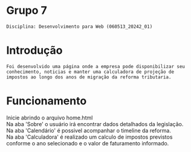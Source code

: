 # Grupo 7
	Disciplina: Desenvolvimento para Web (060513_20242_01)
	
# Introdução
	Foi desenvolvido uma página onde a empresa pode disponibilizar seu conhecimento, noticias e manter uma calculadora de projeção de impostos ao longo dos anos de migração da reforma tributaria.
	

# Funcionamento
Inicie abrindo o arquivo home.html  
Na aba 'Sobre' o usuário irá encontrar dados detalhados da legislação.  
Na aba 'Calendário' é possivel acompanhar o timeline da reforma.  
Na aba 'Calculadora' é realizado um calculo de impostos previstos conforme o ano selecionado e o valor de faturamento informado. 

	
